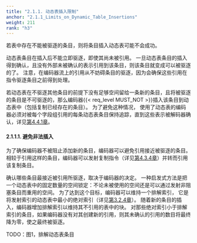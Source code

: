 ```yaml
---
title: "2.1.1. 动态表插入限制"
anchor: "2.1.1_Limits_on_Dynamic_Table_Insertions"
weight: 211
rank: "h3"
---
```


若表中存在不能被驱逐的条目，则将条目插入动态表可能不会成功。

动态表条目在插入后不能立即驱逐，即使其尚未被引用。
一旦动态表条目的插入得到确认，且没有外部未被确认的表示引用到该条目，则该条目就变成可以被驱逐的了。
注意，在编码器流上的引用从不妨碍条目的驱逐，因为会确保这些引用在指令驱逐条目之前得到处理。

若动态表在不驱逐其他条目的前提下没有足够空间留给一条新的条目，且将被驱逐的条目是不可驱逐的，那么编码器{{< req_level MUST_NOT >}}插入该条目到动态表中（包括复制已经存在的条目）。
为了避免这种情况，
使用了动态表的编码器必须对被每个字段组引用的每条动态表条目保持追踪，直到这些表示被解码器确认，详见[第4.4.1章]()。

#### 2.1.1.1. 避免非法插入

为了确保编码器不被阻止添加新的条目，编码器可以避免引用接近被驱逐的条目。
相较于引用这样的条目，编码器可以发射复制指令（详见[第4.3.4章]()）并转而引用该复制条目。

确认哪些条目最接近被引用所驱逐，取决于编码器的决定。
一种启发式方法是把一个动态表中的固定数量的空间锁定：不论未被使用的空间还是可以通过发射非阻塞条目而重用的空间。
为了达到这个目标，编码器可以维持一个排解索引，
它是将发射索引的动态表中最小的绝对索引（详见[第3.2.4章]()）。
随着新的条目的插入，编码器增加排解索引以维持其不引用的表中的块。
对那些绝对索引小于排解索引的条目，如果编码器没有对其创建新的引用，则其未确认的引用的数目将最终降为零，使之最终被驱逐。

TODO：图1，排解动态表条目

